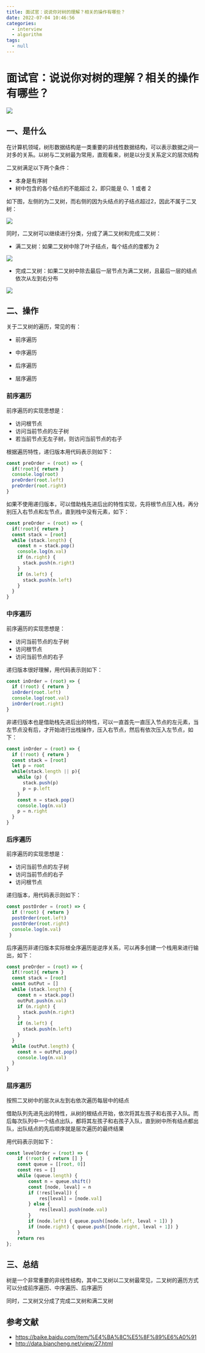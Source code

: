 ```yaml
---
title: 面试官：说说你对树的理解？相关的操作有哪些？
date: 2022-07-04 10:46:56
categories: 
  - interview
  - algorithm
tags: 
  - null
---
```

# 面试官：说说你对树的理解？相关的操作有哪些？



 ![](https://static.vue-js.com/5a7616f0-1dfe-11ec-8e64-91fdec0f05a1.png)



## 一、是什么

在计算机领域，树形数据结构是一类重要的非线性数据结构，可以表示数据之间一对多的关系。以树与二叉树最为常用，直观看来，树是以分支关系定义的层次结构

二叉树满足以下两个条件：

- 本身是有序树
- 树中包含的各个结点的不能超过 2，即只能是 0、1 或者 2

如下图，左侧的为二叉树，而右侧的因为头结点的子结点超过2，因此不属于二叉树：

 ![](https://static.vue-js.com/66758800-1dfe-11ec-a752-75723a64e8f5.png)

同时，二叉树可以继续进行分类，分成了满二叉树和完成二叉树：

- 满二叉树：如果二叉树中除了叶子结点，每个结点的度都为 2

 ![](https://static.vue-js.com/759db050-1dfe-11ec-a752-75723a64e8f5.png)

- 完成二叉树：如果二叉树中除去最后一层节点为满二叉树，且最后一层的结点依次从左到右分布

 ![](https://static.vue-js.com/84ae31f0-1dfe-11ec-8e64-91fdec0f05a1.png)

## 二、操作

关于二叉树的遍历，常见的有：

- 前序遍历
- 中序遍历
- 后序遍历

- 层序遍历





### 前序遍历

前序遍历的实现思想是：

- 访问根节点
- 访问当前节点的左子树
- 若当前节点无左子树，则访问当前节点的右子

根据遍历特性，递归版本用代码表示则如下：

```js
const preOrder = (root) => {
  if(!root){ return }
  console.log(root)
  preOrder(root.left)
  preOrder(root.right)
}
```

如果不使用递归版本，可以借助栈先进后出的特性实现，先将根节点压入栈，再分别压入右节点和左节点，直到栈中没有元素，如下：

```js
const preOrder = (root) => {
  if(!root){ return }
  const stack = [root]
  while (stack.length) {
    const n = stack.pop()
    console.log(n.val)
    if (n.right) {
      stack.push(n.right)
    }
    if (n.left) {
      stack.push(n.left)
    }
  }
}
```





### 中序遍历

前序遍历的实现思想是：

- 访问当前节点的左子树
- 访问根节点
- 访问当前节点的右子

递归版本很好理解，用代码表示则如下：

```js
const inOrder = (root) => {
  if (!root) { return }
  inOrder(root.left)
  console.log(root.val)
  inOrder(root.right)
}
```

非递归版本也是借助栈先进后出的特性，可以一直首先一直压入节点的左元素，当左节点没有后，才开始进行出栈操作，压入右节点，然后有依次压入左节点，如下：

```js
const inOrder = (root) => {
  if (!root) { return }
  const stack = [root]
  let p = root
  while(stack.length || p){
    while (p) {
      stack.push(p)
      p = p.left
    }
    const n = stack.pop()
    console.log(n.val)
    p = n.right
  }
}
```





### 后序遍历

前序遍历的实现思想是：

- 访问当前节点的左子树
- 访问当前节点的右子
- 访问根节点

递归版本，用代码表示则如下：

```js
const postOrder = (root) => {
  if (!root) { return }
  postOrder(root.left)
  postOrder(root.right)
  console.log(n.val)
 }
```

后序遍历非递归版本实际根全序遍历是逆序关系，可以再多创建一个栈用来进行输出，如下：

```js
const preOrder = (root) => {
  if(!root){ return }
  const stack = [root]
  const outPut = []
  while (stack.length) {
    const n = stack.pop()
    outPut.push(n.val)
    if (n.right) {
      stack.push(n.right)
    }
    if (n.left) {
      stack.push(n.left)
    }
  }
  while (outPut.length) {
    const n = outPut.pop()
    console.log(n.val)
  }
}
```





### 层序遍历

按照二叉树中的层次从左到右依次遍历每层中的结点

借助队列先进先出的特性，从树的根结点开始，依次将其左孩子和右孩子入队。而后每次队列中一个结点出队，都将其左孩子和右孩子入队，直到树中所有结点都出队，出队结点的先后顺序就是层次遍历的最终结果

用代码表示则如下：

```js
const levelOrder = (root) => {
    if (!root) { return [] }
    const queue = [[root, 0]]
    const res = []
    while (queue.length) {
        const n = queue.shift()
        const [node, leval] = n
        if (!res[leval]) {
            res[leval] = [node.val]
        } else {
            res[leval].push(node.val)
        }
        if (node.left) { queue.push([node.left, leval + 1]) }
        if (node.right) { queue.push([node.right, leval + 1]) }
    }
    return res
};
```





## 三、总结

树是一个非常重要的非线性结构，其中二叉树以二叉树最常见，二叉树的遍历方式可以分成前序遍历、中序遍历、后序遍历

同时，二叉树又分成了完成二叉树和满二叉树


## 参考文献

- https://baike.baidu.com/item/%E4%BA%8C%E5%8F%89%E6%A0%91
- http://data.biancheng.net/view/27.html